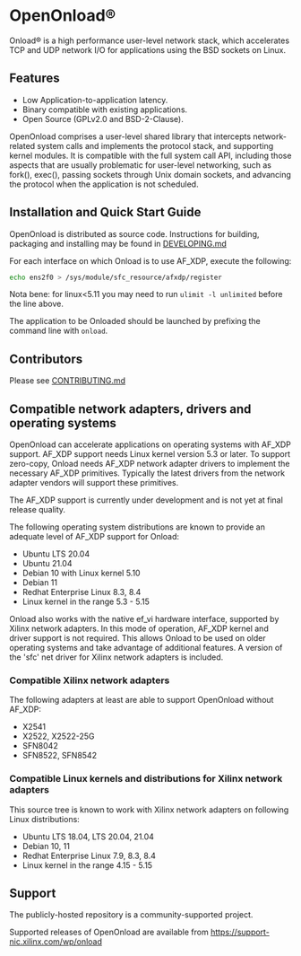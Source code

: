 # OpenOnload®️

Onload®️ is a high performance user-level network stack,
which accelerates TCP and UDP network I/O for applications using the BSD
sockets on Linux.

## Features

* Low Application-to-application latency.
* Binary compatible with existing applications.
* Open Source (GPLv2.0 and BSD-2-Clause).

OpenOnload comprises a user-level shared library that intercepts network-
related system calls and implements the protocol stack, and supporting kernel
modules. It is compatible with the full system call API, including those
aspects that are usually problematic for user-level networking, such as fork(),
exec(), passing sockets through Unix domain sockets, and advancing the
protocol when the application is not scheduled.

## Installation and Quick Start Guide

OpenOnload is distributed as source code. Instructions for building, packaging
and installing may be found in [DEVELOPING.md](DEVELOPING.md)

For each interface on which Onload is to use AF_XDP, execute the following:

```sh
echo ens2f0 > /sys/module/sfc_resource/afxdp/register
```

Nota bene: for linux<5.11 you may need to run `ulimit -l unlimited`
before the line above.

The application to be Onloaded should be launched by prefixing the command
line with `onload`.

## Contributors

Please see [CONTRIBUTING.md](CONTRIBUTING.md)

## Compatible network adapters, drivers and operating systems

OpenOnload can accelerate applications on operating systems with AF_XDP support.
AF_XDP support needs Linux kernel version 5.3 or later. To support zero-copy,
Onload needs AF_XDP network adapter drivers to implement the necessary AF_XDP
primitives. Typically the latest drivers from the network adapter vendors will
support these primitives.

The AF_XDP support is currently under development and is not yet at final
release quality.

The following operating system distributions are known to provide an adequate
level of AF_XDP support for Onload:

* Ubuntu LTS 20.04
* Ubuntu 21.04
* Debian 10 with Linux kernel 5.10
* Debian 11
* Redhat Enterprise Linux 8.3, 8.4
* Linux kernel in the range 5.3 - 5.15

Onload also works with the native ef_vi hardware interface, supported by Xilinx
network adapters. In this mode of operation, AF_XDP kernel and driver support
is not required. This allows Onload to be used on older operating systems and
take advantage of additional features. A version of the 'sfc' net driver for
Xilinx network adapters is included.

### Compatible Xilinx network adapters

The following adapters at least are able to support OpenOnload without AF_XDP:

* X2541
* X2522, X2522-25G
* SFN8042
* SFN8522, SFN8542

### Compatible Linux kernels and distributions for Xilinx network adapters

This source tree is known to work with Xilinx network adapters on following
Linux distributions:

* Ubuntu LTS 18.04, LTS 20.04, 21.04
* Debian 10, 11
* Redhat Enterprise Linux 7.9, 8.3, 8.4
* Linux kernel in the range 4.15 - 5.15

## Support

The publicly-hosted repository is a community-supported project.

Supported releases of OpenOnload are available from
https://support-nic.xilinx.com/wp/onload
